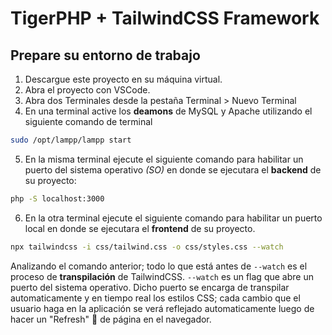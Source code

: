 # TigerPHP + TailwindCSS Framework

## Prepare su entorno de trabajo

1. Descargue este proyecto en su máquina virtual.
2. Abra el proyecto con VSCode.
3. Abra dos Terminales desde la pestaña Terminal > Nuevo Terminal
4. En una terminal active los **deamons** de MySQL y Apache utilizando el siguiente comando de terminal
```sh
sudo /opt/lampp/lampp start
```
5. En la misma terminal ejecute el siguiente comando para habilitar un puerto del sistema operativo _(SO)_ en donde se ejecutara el **backend** de su proyecto:
```sh
php -S localhost:3000
``` 
6. En la otra terminal ejecute el siguiente comando para habilitar un puerto local en donde se ejecutara el **frontend** de su proyecto. 
```sh
npx tailwindcss -i css/tailwind.css -o css/styles.css --watch
```

Analizando el comando anterior; todo lo que está antes de `--watch` es el proceso de **transpilación** de TailwindCSS. `--watch` es un flag que abre un puerto del sistema operativo. Dicho puerto se encarga de transpilar automaticamente y en tiempo real los estilos CSS; cada cambio que el usuario haga en la aplicación se verá reflejado automaticamente luego de hacer un "Refresh" :arrows_counterclockwise: de página en el navegador.     
